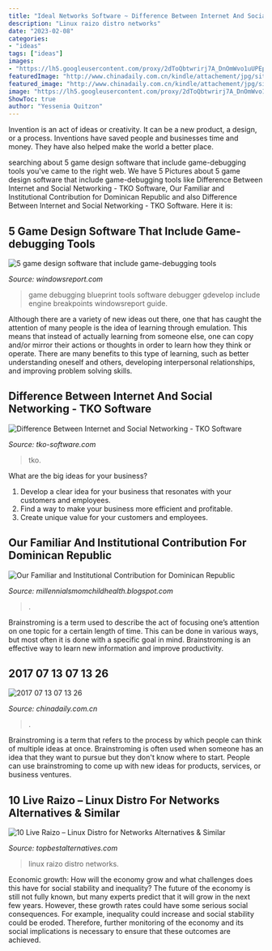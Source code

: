 ```yaml
---
title: "Ideal Networks Software ~ Difference Between Internet And Social Networking"
description: "Linux raizo distro networks"
date: "2023-02-08"
categories:
- "ideas"
tags: ["ideas"]
images:
- "https://lh5.googleusercontent.com/proxy/2dToQbtwrirj7A_DnOmWvo1uUPEpc0Tpsj-_FIvmuQ7Kuma19cJ55A80J3ijfzxT-aVPJ1aPSi_8fvnACztSkK2rhwE=w1200-h630-n-k-no-nu"
featuredImage: "http://www.chinadaily.com.cn/kindle/attachement/jpg/site1/20170713/00221917e13e1ad0fe6f42.jpg"
featured_image: "http://www.chinadaily.com.cn/kindle/attachement/jpg/site1/20170713/00221917e13e1ad0fe6f42.jpg"
image: "https://lh5.googleusercontent.com/proxy/2dToQbtwrirj7A_DnOmWvo1uUPEpc0Tpsj-_FIvmuQ7Kuma19cJ55A80J3ijfzxT-aVPJ1aPSi_8fvnACztSkK2rhwE=w1200-h630-n-k-no-nu"
ShowToc: true
author: "Yessenia Quitzon"
---
```



Invention is an act of ideas or creativity. It can be a new product, a design, or a process. Inventions have saved people and businesses time and money. They have also helped make the world a better place.

	

		
searching about 5 game design software that include game-debugging tools you've came to the right web. We have 5 Pictures about 5 game design software that include game-debugging tools like Difference Between Internet and Social Networking - TKO Software, Our Familiar and Institutional Contribution for Dominican Republic and also Difference Between Internet and Social Networking - TKO Software. Here it is:
		
    
## 5 Game Design Software That Include Game-debugging Tools

<img loading=lazy src="http://cdn.windowsreport.com/wp-content/uploads/2017/02/game-design6.jpg" onerror="this.onerror=null;this.src='https://tse2.mm.bing.net/th?id=OIP.2T1C-nLQnKu5RkstxB_92AHaEK&amp;pid=15.1';" alt="5 game design software that include game-debugging tools">

_Source: windowsreport.com_

>game debugging blueprint tools software debugger gdevelop include engine breakpoints windowsreport guide. 

	

Although there are a variety of new ideas out there, one that has caught the attention of many people is the idea of learning through emulation. This means that instead of actually learning from someone else, one can copy and/or mirror their actions or thoughts in order to learn how they think or operate. There are many benefits to this type of learning, such as better understanding oneself and others, developing interpersonal relationships, and improving problem solving skills.

    
## Difference Between Internet And Social Networking - TKO Software

<img loading=lazy src="https://www.tko-software.com/wp-content/uploads/2021/07/Internet-and-Social-Networking.jpg" onerror="this.onerror=null;this.src='https://tse3.mm.bing.net/th?id=OIP.E2dfQGt6gZLeAYE9-von1AHaE8&amp;pid=15.1';" alt="Difference Between Internet and Social Networking - TKO Software">

_Source: tko-software.com_

>tko. 

	

What are the big ideas for your business?
1. Develop a clear idea for your business that resonates with your customers and employees.
2. Find a way to make your business more efficient and profitable.
3. Create unique value for your customers and employees.

    
## Our Familiar And Institutional Contribution For Dominican Republic

<img loading=lazy src="https://lh5.googleusercontent.com/proxy/2dToQbtwrirj7A_DnOmWvo1uUPEpc0Tpsj-_FIvmuQ7Kuma19cJ55A80J3ijfzxT-aVPJ1aPSi_8fvnACztSkK2rhwE=w1200-h630-n-k-no-nu" onerror="this.onerror=null;this.src='https://tse2.mm.bing.net/th?id=OIP.3L3tl8dHFnGXGUAjyah5VwHaFj&amp;pid=15.1';" alt="Our Familiar and Institutional Contribution for Dominican Republic">

_Source: millennialsmomchildhealth.blogspot.com_

>. 

	

Brainstroming is a term used to describe the act of focusing one’s attention on one topic for a certain length of time. This can be done in various ways, but most often it is done with a specific goal in mind. Brainstroming is an effective way to learn new information and improve productivity.

    
## 2017 07 13 07 13 26

<img loading=lazy src="http://www.chinadaily.com.cn/kindle/attachement/jpg/site1/20170713/00221917e13e1ad0fe6f42.jpg" onerror="this.onerror=null;this.src='https://tse3.mm.bing.net/th?id=OIP.3oPxTn4PMtLiE--H3_8bAwAAAA&amp;pid=15.1';" alt="2017 07 13 07 13 26">

_Source: chinadaily.com.cn_

>. 

	

Brainstroming is a term that refers to the process by which people can think of multiple ideas at once. Brainstroming is often used when someone has an idea that they want to pursue but they don't know where to start. People can use brainstroming to come up with new ideas for products, services, or business ventures.

    
## 10 Live Raizo – Linux Distro For Networks Alternatives &amp; Similar

<img loading=lazy src="https://www.topbestalternatives.com/wp-content/screenshots/live-raizo-linux-distro-for-networks-24571-1.jpg" onerror="this.onerror=null;this.src='https://tse3.mm.bing.net/th?id=OIP.klgPr8CqsUCfUTZzbL4tYgHaEK&amp;pid=15.1';" alt="10 Live Raizo – Linux Distro for Networks Alternatives &amp; Similar">

_Source: topbestalternatives.com_

>linux raizo distro networks. 

	

Economic growth: How will the economy grow and what challenges does this have for social stability and inequality?
The future of the economy is still not fully known, but many experts predict that it will grow in the next few years. However, these growth rates could have some serious social consequences. For example, inequality could increase and social stability could be eroded. Therefore, further monitoring of the economy and its social implications is necessary to ensure that these outcomes are achieved.


